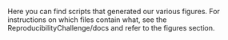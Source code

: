 Here you can find scripts that generated our various figures. For instructions on which files contain what, see the ReproducibilityChallenge/docs and refer to the figures section. 
